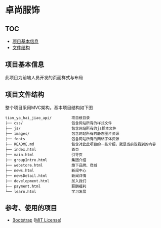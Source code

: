 # 卓尚服饰

## TOC
- [项目基本信息](#base_info)
- [文件结构](#project_structure)



## <a name="base_info"></a>项目基本信息
此项目为前端人员开发的页面样式与布局


## <a name="project_structure"></a>项目文件结构
整个项目采用MVC架构，基本项目结构如下图

```asciidoc
tian_ya_hai_jiao_api/         项目根目录
├── css/                      包含网站所有的样式文件
├── js/                       包含网站所有的js脚本文件
├── images/  				  包含网站所有的静态图片资源
├── fonts		              包含网站所有的网络字体资源
├── README.md				  包含对此此项目的一些介绍，就是当前说看到的内容
├── index.html  			  首页
├── main.html  			      引导页
├── groupIntro.html  		  集团介绍
├── webstore.html  		      旗下品牌、商城
├── news.html  		          新闻中心
├── newsDetail.html  		  新闻详情
├── development.html  		  加入我们
├── payment.html  		      薪酬福利
└── learn.html 		          学习发展
```

## 参考、使用的项目

* [Bootstrap](https://github.com/twbs/bootstrap) ([MIT License](https://github.com/twbs/bootstrap/blob/master/LICENSE))
